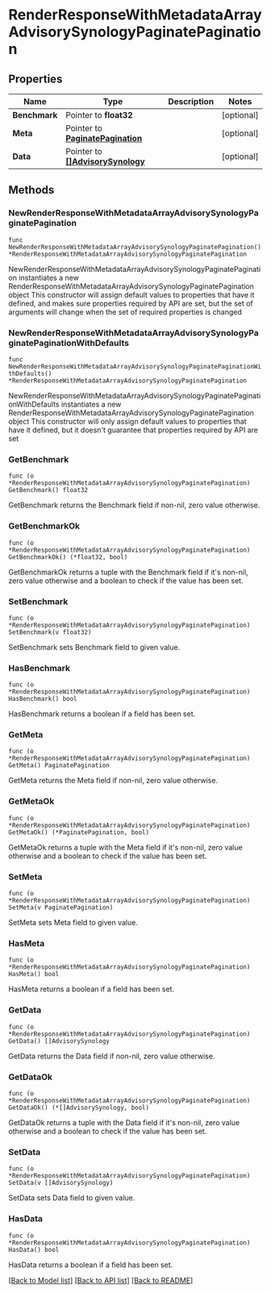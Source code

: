 # RenderResponseWithMetadataArrayAdvisorySynologyPaginatePagination

## Properties

Name | Type | Description | Notes
------------ | ------------- | ------------- | -------------
**Benchmark** | Pointer to **float32** |  | [optional] 
**Meta** | Pointer to [**PaginatePagination**](PaginatePagination.md) |  | [optional] 
**Data** | Pointer to [**[]AdvisorySynology**](AdvisorySynology.md) |  | [optional] 

## Methods

### NewRenderResponseWithMetadataArrayAdvisorySynologyPaginatePagination

`func NewRenderResponseWithMetadataArrayAdvisorySynologyPaginatePagination() *RenderResponseWithMetadataArrayAdvisorySynologyPaginatePagination`

NewRenderResponseWithMetadataArrayAdvisorySynologyPaginatePagination instantiates a new RenderResponseWithMetadataArrayAdvisorySynologyPaginatePagination object
This constructor will assign default values to properties that have it defined,
and makes sure properties required by API are set, but the set of arguments
will change when the set of required properties is changed

### NewRenderResponseWithMetadataArrayAdvisorySynologyPaginatePaginationWithDefaults

`func NewRenderResponseWithMetadataArrayAdvisorySynologyPaginatePaginationWithDefaults() *RenderResponseWithMetadataArrayAdvisorySynologyPaginatePagination`

NewRenderResponseWithMetadataArrayAdvisorySynologyPaginatePaginationWithDefaults instantiates a new RenderResponseWithMetadataArrayAdvisorySynologyPaginatePagination object
This constructor will only assign default values to properties that have it defined,
but it doesn't guarantee that properties required by API are set

### GetBenchmark

`func (o *RenderResponseWithMetadataArrayAdvisorySynologyPaginatePagination) GetBenchmark() float32`

GetBenchmark returns the Benchmark field if non-nil, zero value otherwise.

### GetBenchmarkOk

`func (o *RenderResponseWithMetadataArrayAdvisorySynologyPaginatePagination) GetBenchmarkOk() (*float32, bool)`

GetBenchmarkOk returns a tuple with the Benchmark field if it's non-nil, zero value otherwise
and a boolean to check if the value has been set.

### SetBenchmark

`func (o *RenderResponseWithMetadataArrayAdvisorySynologyPaginatePagination) SetBenchmark(v float32)`

SetBenchmark sets Benchmark field to given value.

### HasBenchmark

`func (o *RenderResponseWithMetadataArrayAdvisorySynologyPaginatePagination) HasBenchmark() bool`

HasBenchmark returns a boolean if a field has been set.

### GetMeta

`func (o *RenderResponseWithMetadataArrayAdvisorySynologyPaginatePagination) GetMeta() PaginatePagination`

GetMeta returns the Meta field if non-nil, zero value otherwise.

### GetMetaOk

`func (o *RenderResponseWithMetadataArrayAdvisorySynologyPaginatePagination) GetMetaOk() (*PaginatePagination, bool)`

GetMetaOk returns a tuple with the Meta field if it's non-nil, zero value otherwise
and a boolean to check if the value has been set.

### SetMeta

`func (o *RenderResponseWithMetadataArrayAdvisorySynologyPaginatePagination) SetMeta(v PaginatePagination)`

SetMeta sets Meta field to given value.

### HasMeta

`func (o *RenderResponseWithMetadataArrayAdvisorySynologyPaginatePagination) HasMeta() bool`

HasMeta returns a boolean if a field has been set.

### GetData

`func (o *RenderResponseWithMetadataArrayAdvisorySynologyPaginatePagination) GetData() []AdvisorySynology`

GetData returns the Data field if non-nil, zero value otherwise.

### GetDataOk

`func (o *RenderResponseWithMetadataArrayAdvisorySynologyPaginatePagination) GetDataOk() (*[]AdvisorySynology, bool)`

GetDataOk returns a tuple with the Data field if it's non-nil, zero value otherwise
and a boolean to check if the value has been set.

### SetData

`func (o *RenderResponseWithMetadataArrayAdvisorySynologyPaginatePagination) SetData(v []AdvisorySynology)`

SetData sets Data field to given value.

### HasData

`func (o *RenderResponseWithMetadataArrayAdvisorySynologyPaginatePagination) HasData() bool`

HasData returns a boolean if a field has been set.


[[Back to Model list]](../README.md#documentation-for-models) [[Back to API list]](../README.md#documentation-for-api-endpoints) [[Back to README]](../README.md)


